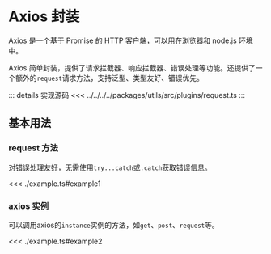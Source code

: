 # Axios 封装

Axios 是一个基于 Promise 的 HTTP 客户端，可以用在浏览器和 node.js 环境中。

Axios 简单封装，提供了请求拦截器、响应拦截器、错误处理等功能。还提供了一个额外的`request`请求方法，支持泛型、类型友好、错误优先。

::: details 实现源码
<<< ../../../../packages/utils/src/plugins/request.ts
:::

## 基本用法

### request 方法

对错误处理友好，无需使用`try...catch`或`.catch`获取错误信息。

<<< ./example.ts#example1

### axios 实例

可以调用axios的`instance`实例的方法，如`get`、`post`、`request`等。

<<< ./example.ts#example2

